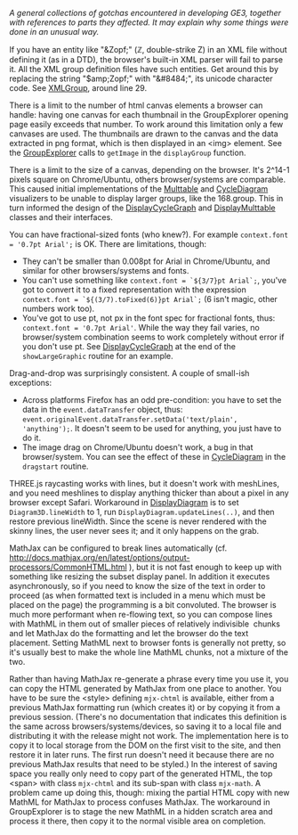 <em>A general collections of gotchas encountered in developing GE3, together with references to parts they affected. It may explain why some things were done in an unusual way.</em>


If you have an entity like "&amp;Zopf;" (&Zopf;, double-strike Z) in an XML file without defining it (as in a DTD), the browser's built-in XML parser will fail to parse it.  All the XML group definition files have such entities. Get around this by replacing the string "$amp;Zopf;" with "&amp;#8484;", its unicode character code. See [XMLGroup](../js/XMLGroup.js), around line 29.


There is a limit to the number of html canvas elements a browser can handle: having one canvas for each thumbnail in the GroupExplorer opening page easily exceeds that number. To work around this limitation only a few canvases are used. The thumbnails are drawn to the canvas and the data extracted in png format, which is then displayed in an &lt;img&gt; element. See the [GroupExplorer](../GroupExplorer.html) calls to `getImage` in the `displayGroup` function.


There is a limit to the size of a canvas, depending on the browser. It's 2^14-1 pixels square on Chrome/Ubuntu, others browser/systems are comparable. This caused initial implementations of the [Multtable](../Multtable.html) and [CycleDiagram](../CycleDiagram.html) visualizers to be unable to display larger groups, like the 168.group.  This in turn informed the design of the [DisplayCycleGraph](../js/DisplayCycleGraph.js) and [DisplayMulttable](../js/DisplayMulttable.js) classes and their interfaces.


You can have fractional-sized fonts (who knew?). For example `context.font = '0.7pt Arial';` is OK. There are limitations, though:
* They can't be smaller than 0.008pt for Arial in Chrome/Ubuntu, and similar for other browsers/systems and fonts.
* You can't use something like `` context.font = `${3/7}pt Arial`; ``, you've got to convert it to a fixed representation with the expression `` context.font = `${(3/7).toFixed(6)}pt Arial`; `` (6 isn't magic, other numbers work too).
* You've got to use pt, not px in the font spec for fractional fonts, thus: `context.font = '0.7pt Arial'`. While the way they fail varies, no browser/system combination seems to work completely without error if you don't use pt.
See [DisplayCycleGraph](../js/DisplayCycleGraph.js) at the end of the `showLargeGraphic` routine for an example.


Drag-and-drop was surprisingly consistent. A couple of small-ish exceptions:
* Across platforms Firefox has an odd pre-condition: you have to set the data in the `event.dataTransfer` object, thus: `event.originalEvent.dataTransfer.setData('text/plain', 'anything');`.  It doesn't seem to be used for anything, you just have to do it.
* The image drag on Chrome/Ubuntu doesn't work, a bug in that browser/system.
You can see the effect of these in [CycleDiagram](../CycleDiagram.html) in the `dragstart` routine.

    
THREE.js raycasting works with lines, but it doesn't work with meshLines, and you need meshlines to display anything thicker than about a pixel in any browser except Safari. Workaround in [DisplayDiagram](../js/DisplayDiagram.js) is to set `Diagram3D.lineWidth` to 1, run `DisplayDiagram.updateLines(..)`, and then restore previous lineWidth. Since the scene is never rendered with the skinny lines, the user never sees it; and it only happens on the grab.


MathJax can be configured to break lines automatically (cf. http://docs.mathjax.org/en/latest/options/output-processors/CommonHTML.html ), but it is not fast enough to keep up with something like resizing the subset display panel. In addition it executes asynchronously, so if you need to know the size of the text in order to proceed (as when formatted text is included in a menu which must be placed on the page) the programming is a bit convoluted. The browser is much more performant when re-flowing text, so you can compose lines with MathML in them out of smaller pieces of relatively indivisible <math>...</math> chunks and let MathJax do the formatting and let the browser do the text placement. Setting MathML next to browser fonts is generally not pretty, so it's usually best to make the whole line MathML chunks, not a mixture of the two.


Rather than having MathJax re-generate a phrase every time you use it, you can copy the HTML generated by MathJax from one place to another. You have to be sure the &lt;style&gt; defining `mjx-chtml` is available, either from a previous MathJax formatting run (which creates it) or by copying it from a previous session. (There's no documentation that indicates this definition is the same across browsers/systems/devices, so saving it to a local file and distributing it with the release might not work. The implementation here is to copy it to local storage from the DOM on the first visit to the site, and then restore it in later runs. The first run doesn't need it because there are no previous MathJax results that need to be styled.) 
In the interest of saving space you really only need to copy part of the generated HTML, the top &lt;span&gt; with class `mjx-chtml` and its sub-span with class `mjx-math`. A problem came up doing this, though: mixing the partial HTML copy with new MathML for MathJax to process confuses MathJax. The workaround in GroupExplorer is to stage the new MathML in a hidden scratch area and process it there, then copy it to the normal visible area on completion.
